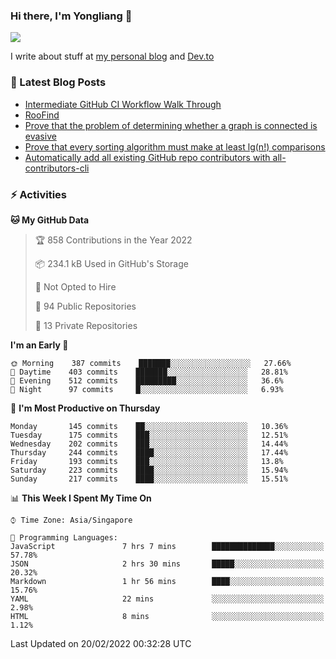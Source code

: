 ### Hi there, I'm Yongliang 👋 
<!--
**tlylt/tlylt** is a ✨ _special_ ✨ repository because its `README.md` (this file) appears on your GitHub profile.

Here are some ideas to get you started:

- 🔭 I’m currently working on ...
- 🌱 I’m currently learning ...
- 👯 I’m looking to collaborate on ...
- 🤔 I’m looking for help with ...
- 💬 Ask me about ...
- 📫 How to reach me: ...
- 😄 Pronouns: ...
- ⚡ Fun fact: ...
-->

<img
align="center"
src="https://github-readme-stats.vercel.app/api/?username=tlylt&theme=dracula"
/>

I write about stuff at [my personal blog](https://www.yongliangliu.com/) and [Dev.to](https://dev.to/tlylt)

### 📕 Latest Blog Posts

<!-- BLOG-POST-LIST:START -->
- [Intermediate GitHub CI Workflow Walk Through](https://www.yongliangliu.com/blog/intermediate-github-ci-workflow-walk-through/)
- [RooFind](https://www.yongliangliu.com/blog/roofind/)
- [Prove that the problem of determining whether a graph is connected is evasive](https://www.yongliangliu.com/blog/prove-graph-check-connected-evasive/)
- [Prove that every sorting algorithm must make at least lg&lpar;n!&rpar; comparisons](https://www.yongliangliu.com/blog/prove-sorting-at-least-lgn/)
- [Automatically add all existing GitHub repo contributors with all-contributors-cli](https://www.yongliangliu.com/blog/all-contributors-cli-recognize-existing/)
<!-- BLOG-POST-LIST:END -->

### ⚡ Activities
<!--START_SECTION:waka-->
**🐱 My GitHub Data** 

> 🏆 858 Contributions in the Year 2022
 > 
> 📦 234.1 kB Used in GitHub's Storage 
 > 
> 🚫 Not Opted to Hire
 > 
> 📜 94 Public Repositories 
 > 
> 🔑 13 Private Repositories  
 > 
**I'm an Early 🐤** 

```text
🌞 Morning    387 commits    ███████░░░░░░░░░░░░░░░░░░   27.66% 
🌆 Daytime    403 commits    ███████░░░░░░░░░░░░░░░░░░   28.81% 
🌃 Evening    512 commits    █████████░░░░░░░░░░░░░░░░   36.6% 
🌙 Night      97 commits     █░░░░░░░░░░░░░░░░░░░░░░░░   6.93%

```
📅 **I'm Most Productive on Thursday** 

```text
Monday       145 commits    ██░░░░░░░░░░░░░░░░░░░░░░░   10.36% 
Tuesday      175 commits    ███░░░░░░░░░░░░░░░░░░░░░░   12.51% 
Wednesday    202 commits    ███░░░░░░░░░░░░░░░░░░░░░░   14.44% 
Thursday     244 commits    ████░░░░░░░░░░░░░░░░░░░░░   17.44% 
Friday       193 commits    ███░░░░░░░░░░░░░░░░░░░░░░   13.8% 
Saturday     223 commits    ████░░░░░░░░░░░░░░░░░░░░░   15.94% 
Sunday       217 commits    ████░░░░░░░░░░░░░░░░░░░░░   15.51%

```


📊 **This Week I Spent My Time On** 

```text
⌚︎ Time Zone: Asia/Singapore

💬 Programming Languages: 
JavaScript               7 hrs 7 mins        ██████████████░░░░░░░░░░░   57.78% 
JSON                     2 hrs 30 mins       █████░░░░░░░░░░░░░░░░░░░░   20.32% 
Markdown                 1 hr 56 mins        ████░░░░░░░░░░░░░░░░░░░░░   15.76% 
YAML                     22 mins             ░░░░░░░░░░░░░░░░░░░░░░░░░   2.98% 
HTML                     8 mins              ░░░░░░░░░░░░░░░░░░░░░░░░░   1.12%

```


 Last Updated on 20/02/2022 00:32:28 UTC
<!--END_SECTION:waka-->